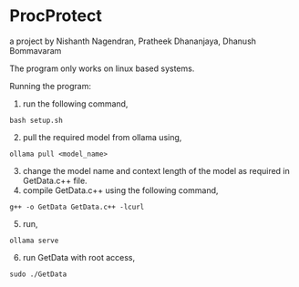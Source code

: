 # ProcProtect
a project by Nishanth Nagendran, Pratheek Dhananjaya, Dhanush Bommavaram

The program only works on linux based systems. <br>

Running the program:
1. run the following command,
```
bash setup.sh
```
2. pull the required model from ollama using,
```
ollama pull <model_name>
```
3. change the model name and context length of the model as required in GetData.c++ file.
4. compile GetData.c++ using the following command,
```
g++ -o GetData GetData.c++ -lcurl
```
5. run,
```
ollama serve
```
6. run GetData with root access,
```
sudo ./GetData
```
